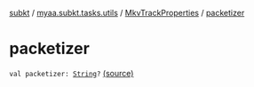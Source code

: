 [subkt](../../index.md) / [myaa.subkt.tasks.utils](../index.md) / [MkvTrackProperties](index.md) / [packetizer](./packetizer.md)

# packetizer

`val packetizer: `[`String`](https://kotlinlang.org/api/latest/jvm/stdlib/kotlin/-string/index.html)`?` [(source)](https://github.com/Myaamori/SubKt/blob/0.1.12/src/main/kotlin/myaa/subkt/tasks/utils/mkvmerge.kt#L96)
